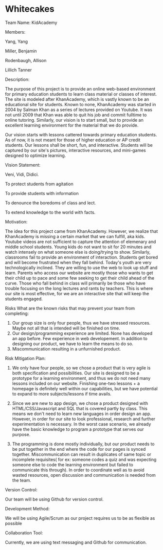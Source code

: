 # Whitecakes
Team Name: KidAcademy


Members:

Yang, Yang

Miller, Benjamin

Rodenbaugh, Allison

Lillich Tanner
        
        
Description:

The purpose of this project is to provide an online web-based environment for primary education students to learn class material or classes of interest. The site is modeled after KhanAcademy, which is vastly known to be an educational site for students. Known to none, KhanAcademy was started in 2004 by Salman Khan as a series of lectures provided on Youtube. It was not until 2009 that Khan was able to quit his job and commit fulltime to online tutoring. Similarly, our vision is to start small, but to provide an excellent learning environment for the material that we do provide. 

Our vision starts with lessons cattered towards primary education students. As of now, it is not meant for those of higher education or AP credit students. Our lessons shall be short, fun, and interactive. Students will be captured by our site's pictures, interactive resources, and mini-games designed to optimize learning. 


Vision Statement:

Veni, Vidi, Didici.

To protect students from agitation

To provide students with information

To denounce the boredoms of class and lect. 

To extend knowledge to the world with facts.


Motivation:
 
The idea for this project came from KhanAcademy. However, we realize that KhanAcademy is missing a certain market that we can fulfill, aka kids. Youtube videos are not sufficient to capture the attention of elemenary and middle school students. Young kids do not want to sit for 20 minutes and watch intensely on what someone else is doing/trying to show. Similarly, classrooms fail to provide an environment of interaction. Students get bored and will become frustrated when they fall behind. Today's youth are very technologically inclined. They are willing to use the web to look up stuff and learn. Parents who access our website are mostly those who wants to get their child up to pace and some few seeking to get their child ahead of the curve. Those who fall behind in class will primarily be those who have trouble focusing on the long lectures and rants by teachers. This is where our site is most effective, for we are an interactive site that will keep the students engaged. 


Risks What are the known risks that may prevent your team from completing:

1. Our group size is only four people, thus we have stressed resources. Maybe not all that is intended will be finished on time.
2. Our design/programming experience are limited. None has developed an app before. Few experience in web developement. In addition to designing our product, we have to learn the means to do so. 
3. Miscommunication resulting in a unfurnished product. 

Risk Mitigation Plan:

1. We only have four people, so we chose a product that is very agile is both specification and possibilities. Our site is designed to be a prototype for a learning environment, and thus we do not need many lessons included on our website. Finishing one-two lessons + a homepage is definitely well within our capabilities, but we have potential to expand to more subjects/lessons if time avails. 

2. Since we are new to app design, we chose a product designed with HTML/CSS/Javascript and SQL that is covered partly by class. This means we don't need to learn new languages in order design an app. However, in order for our site to look professional, research and further experimentation is necessary. In the worst case scenario, we already have the basic knowledge to program a prototype that serves our purpose.

3. The programming is done mostly individually, but our product needs to be put together in the end where the code for our pages is synced together. Miscommunication can result in duplicates of same topic or incomplete requisites( for ex: someone codes a quiz and was expecting someone else to code the learning environment but failed to communicate this through). In order to coordinate well as to avoid wasted resources, open discussion and communication is needed from the team. 

Version Control:

Our team will be using Github for version control. 

Development Method:

We will be using Agile/Scrum as our project requires us to be as flexible as possible

Collaboration Tool: 

Currently, we are using text messaging and Github for communication. 
